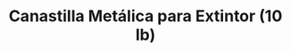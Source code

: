 ---
title: "Canastilla Metálica para Extintor (10 lb)"
description: "Soporte Robusto y Elevado para Extintores"
line: "Línea de control de incendios"
main:
  id: 109 # ID único para este producto
  content: |
    Presentamos nuestra **Canastilla Metálica para Extintor de 10 lb** – la solución perfecta para mantener tu extintor en un lugar visible y seguro, sin necesidad de fijación a la pared. Parte esencial de nuestra **Línea de Control de Incendios**, esta canastilla eleva el equipo del suelo, protegiéndolo de la humedad y golpes, a la vez que asegura su fácil acceso y señalización.

  imgCard: "@/images/products/canastilla-metalica-card.avif" # Sugerencia de imagen para la tarjeta
  imgMain: "@/images/products/canastilla-metalica-main.avif" # Sugerencia de imagen principal
  imgAlt: "Canastilla metálica para extintor de 10 lb"
tabs:
  - id: "tabs-with-card-item-1"
    dataTab: "#tabs-with-card-1"
    title: "Descripción General"
  - id: "tabs-with-card-item-2"
    dataTab: "#tabs-with-card-2"
    title: "Especificaciones y Precio"
  - id: "tabs-with-card-item-3"
    dataTab: "#tabs-with-card-3"
    title: "Ventajas y Aplicaciones"
longDescription:
  title: "Protección Elevada y Versatilidad de Ubicación"
  subTitle: |
    La Canastilla Metálica para Extintor de Extintores del Risaralda es ideal para bodegas, talleres, pasillos o cualquier área donde se requiera una ubicación elevada del extintor sin necesidad de perforar paredes. Su diseño robusto y estable garantiza que el extintor esté siempre protegido y listo para usar, mejorando la organización y la seguridad en tu espacio.
  btnTitle: "Adquiere tu Canastilla Metálica"
  btnURL: "#"
descriptionList:
  - title: "Protección y Visibilidad"
    subTitle: "Eleva el extintor del suelo, protegiéndolo de la humedad y facilitando su identificación y acceso rápido."
  - title: "Sin Instalación en Pared"
    subTitle: "Ideal para ubicaciones temporales o donde no se permite la fijación permanente, ofreciendo flexibilidad en la gestión de seguridad."
  - title: "Material Duradero"
    subTitle: "Fabricada en metal resistente con acabado anticorrosivo, asegurando una larga vida útil y resistencia a entornos exigentes."
specificationsLeft:
  - title: "Capacidad Compatible"
    subTitle: "Diseñada específicamente para extintores portátiles de 10 lb."
  - title: "Material"
    subTitle: "Metal (varilla de acero o similar) con pintura electrostática resistente (usualmente rojo)."
  - title: "Dimensiones"
    subTitle: "Dimensiones aproximadas de X cm de alto x Y cm de ancho x Z cm de profundidad (ej. 70x30x25 cm)."
  - title: "Precio"
    subTitle: "$40.000"
tableData:
  - feature: ["Especificación", "Valor"]
    description:
      - ["Tipo de Producto", "Soporte de Piso / Canastilla"]
      - ["Capacidad Compatible", "10 lb"]
      - ["Material", "Metal"]
      - ["Precio (COP)", "$40.000"]
      - ["Acabado", "Pintura electrostática"]
blueprints:
  first: "@/images/blueprint-canastilla-1.avif" # Diagrama de la canastilla con medidas
  second: "@/images/blueprint-canastilla-2.avif" # Ejemplo de la canastilla con un extintor
---